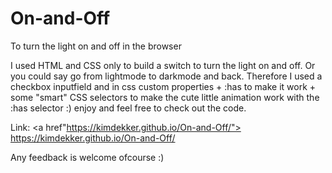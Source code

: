 # On-and-Off
To turn the light on and off in the browser

I used HTML and CSS only to build a switch to turn the light on and off. Or you could say go from lightmode to darkmode and back. 
Therefore I used a checkbox inputfield and in css custom properties + :has to make it work + some "smart" CSS selectors to make the cute little animation work with the :has selector :) enjoy and feel free to check out the code.

Link:
<a href"https://kimdekker.github.io/On-and-Off/"> https://kimdekker.github.io/On-and-Off/ </a>

Any feedback is welcome ofcourse :)
